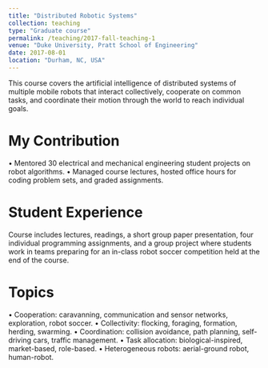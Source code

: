 ```yaml
---
title: "Distributed Robotic Systems"
collection: teaching
type: "Graduate course"
permalink: /teaching/2017-fall-teaching-1
venue: "Duke University, Pratt School of Engineering"
date: 2017-08-01
location: "Durham, NC, USA"
---
```


This course covers the artificial intelligence of distributed systems of multiple mobile robots that interact collectively, cooperate on common tasks, and coordinate their motion through the world to reach individual goals.

My Contribution
======
• Mentored 30 electrical and mechanical engineering student projects on robot algorithms.
• Managed course lectures, hosted office hours for coding problem sets, and graded assignments.

Student Experience
======
Course includes lectures, readings, a short group paper presentation, four individual programming assignments, and a group project where students work in teams preparing for an in-class robot soccer competition held at the end of the course.

Topics
======
• Cooperation: caravanning, communication and sensor networks, exploration, robot soccer.
• Collectivity: flocking, foraging, formation, herding, swarming.
• Coordination: collision avoidance, path planning, self-driving cars, traffic management.
• Task allocation: biological-inspired, market-based, role-based.
• Heterogeneous robots: aerial-ground robot, human-robot.
